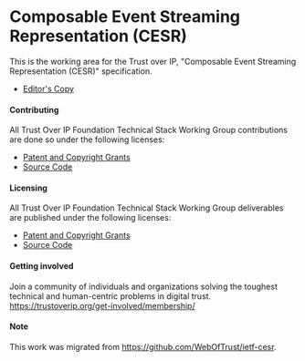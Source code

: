 # Composable Event Streaming Representation (CESR)

This is the working area for the Trust over IP, "Composable Event Streaming Representation (CESR)" specification.

* [Editor's Copy](https://trustoverip.github.io/tswg-cesr-specification/)

#### Contributing

All Trust Over IP Foundation Technical Stack Working Group contributions are done so under the following licenses:

* [Patent and Copyright Grants](Contributing.md)
* [Source Code](SOURCE_CODE.md)

#### Licensing

All Trust Over IP Foundation Technical Stack Working Group deliverables are published under the following licenses:

* [Patent and Copyright Grants](LICENSE.md)
* [Source Code](SOURCE_CODE.md)

#### Getting involved

Join a community of individuals and organizations solving the toughest technical and human-centric problems in digital trust. https://trustoverip.org/get-involved/membership/

#### Note

This work was migrated from https://github.com/WebOfTrust/ietf-cesr.
